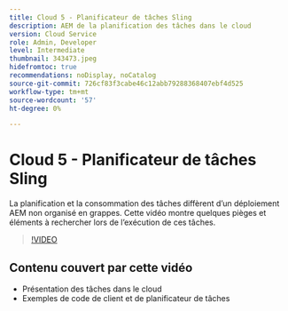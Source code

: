 ```yaml
---
title: Cloud 5 - Planificateur de tâches Sling
description: AEM de la planification des tâches dans le cloud
version: Cloud Service
role: Admin, Developer
level: Intermediate
thumbnail: 343473.jpeg
hidefromtoc: true
recommendations: noDisplay, noCatalog
source-git-commit: 726cf83f3cabe46c12abb79288368407ebf4d525
workflow-type: tm+mt
source-wordcount: '57'
ht-degree: 0%

---
```


# Cloud 5 - Planificateur de tâches Sling

La planification et la consommation des tâches diffèrent d’un déploiement AEM non organisé en grappes. Cette vidéo montre quelques pièges et éléments à rechercher lors de l’exécution de ces tâches.

>[!VIDEO](https://video.tv.adobe.com/v/343473)

## Contenu couvert par cette vidéo

+ Présentation des tâches dans le cloud
+ Exemples de code de client et de planificateur de tâches